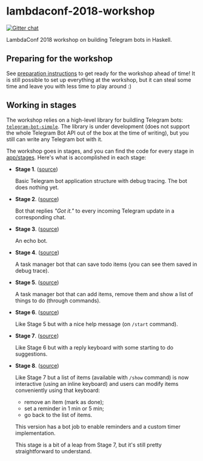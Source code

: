 # lambdaconf-2018-workshop

[![Gitter chat](https://badges.gitter.im/lambdaconf-2018-workshop/Lobby.png)](https://gitter.im/lambdaconf-2018-workshop/Lobby)

LambdaConf 2018 workshop on building Telegram bots in Haskell.

## Preparing for the workshop

See [preparation instructions](PREPARE.md) to get ready for the workshop ahead of time!
It is still possible to set up everything at the workshop, but it can steal some time
and leave you with less time to play around :)

## Working in stages

The workshop relies on a high-level library for buildling Telegram bots: [`telegram-bot-simple`](https://github.com/fizruk/telegram-bot-simple).
The library is under development (does not support the whole Telegram Bot API out of the box at the time of writing),
but you still can write any Telegram bot with it.

The workshop goes in stages, and you can find the code for every stage in [app/stages](app/stages).
Here's what is accomplished in each stage:

- **Stage 1**. ([source](app/stages/stage_1.hs))

  Basic Telegram bot application structure with debug tracing. The bot does nothing yet.

- **Stage 2**. ([source](app/stages/stage_2.hs))

  Bot that replies _"Got it."_ to every incoming Telegram update in a corresponding chat.

- **Stage 3**. ([source](app/stages/stage_3.hs))

  An echo bot.

- **Stage 4**. ([source](app/stages/stage_4.hs))

  A task manager bot that can save todo items (you can see them saved in debug trace).

- **Stage 5**. ([source](app/stages/stage_5.hs))

  A task manager bot that can add items, remove them and show a list of things to do (through commands).

- **Stage 6**. ([source](app/stages/stage_6.hs))

  Like Stage 5 but with a nice help message (on `/start` command).

- **Stage 7**. ([source](app/stages/stage_7.hs))

  Like Stage 6 but with a reply keyboard with some starting to do suggestions.

- **Stage 8**. ([source](app/stages/stage_8.hs))

  Like Stage 7 but a list of items (available with `/show` command) is now interactive
  (using an inline keyboard) and users can modify items conveniently using that keyboard:

    - remove an item (mark as done);
    - set a reminder in 1 min or 5 min;
    - go back to the list of items.

  This version has a bot job to enable reminders and a custom timer implementation.

  This stage is a bit of a leap from Stage 7, but it's still pretty straightforward to understand.
